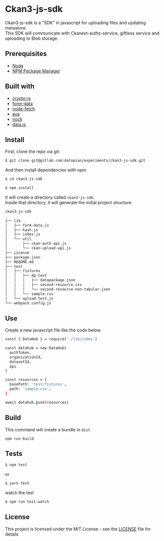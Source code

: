 # Ckan3-js-sdk

Ckan3-js-sdk is a "SDK" in javascript for uploading files and updating metastore.<br> This SDK will communicate with Ckanext-authz-service, giftless service and uploading to Blob storage.

## Prerequisites

- [Node](https://nodejs.org/en/)
- [NPM Package Manager](https://www.npmjs.com/)

## Built with

- [crypto-js](https://cryptojs.gitbook.io/docs/)
- [form-data](https://github.com/form-data/form-data)
- [node-fetch](https://www.npmjs.com/package/node-fetch)
- [ava](https://github.com/avajs/ava)
- [nock](https://github.com/nock/nock)
- [data.js](https://www.npmjs.com/package/data.js)

## Install

First, clone the repo via git:

```bash
$ git clone git@gitlab.com:datopian/experiments/ckan3-js-sdk.git
```

And then install dependencies with npm.

```bash
$ cd ckan3-js-sdk
```

```bash
$ npm install
```

It will create a directory called `ckan3-js-sdk`.<br>
Inside that directory, it will generate the initial project structure.

```bash
ckan3-js-sdk
.
├── lib
│   ├── form-data.js
│   ├── hash.js
│   ├── index.js
│   └── util
│       ├── ckan-auth-api.js
│       └── ckan-upload-api.js
├── License
├── package.json
├── README.md
├── test
│   ├── fixtures
│   │   ├── dp-test
│   │   │   ├── datapackage.json
│   │   │   ├── second-resource.csv
│   │   │   └── second-resource-non-tabular.json
│   │   └── sample.csv
|   └── upload.test.js
└── webpack.config.js
```

## Use

Create a new javascript file like the code below.

```bash
const { DataHub } = require('./lib/index')

const datahub = new DataHub(
  authToken,
  organizationId,
  datasetId,
  api
)

const resources = {
  basePath: 'test/fixtures',
  path: 'sample.csv',
}

await datahub.push(resources)
```

## Build

This command will create a bundle in `dist`

```
npm run build
```

## Tests

```bash
$ npm test
```

or

```bash
$ yarn test
```

watch the test

```bash
$ npm run test:watch
```

## License

This project is licensed under the MIT License - see the [LICENSE](License) file for details
